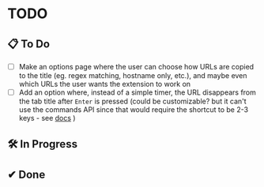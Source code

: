 # TODO

## 📋 To Do
- [ ] Make an options page where the user can choose how URLs are copied to the title (eg. regex matching, hostname only, etc.), and maybe even which URLs the user wants the extension to work on
- [ ] Add an option where, instead of a simple timer, the URL disappears from the tab title after `Enter` is pressed (could be customizable? but it can't use the commands API since that would require the shortcut to be 2-3 keys - see [docs](https://developer.mozilla.org/en-US/docs/Mozilla/Add-ons/WebExtensions/manifest.json/commands) )

## 🛠 In Progress

## ✔ Done
